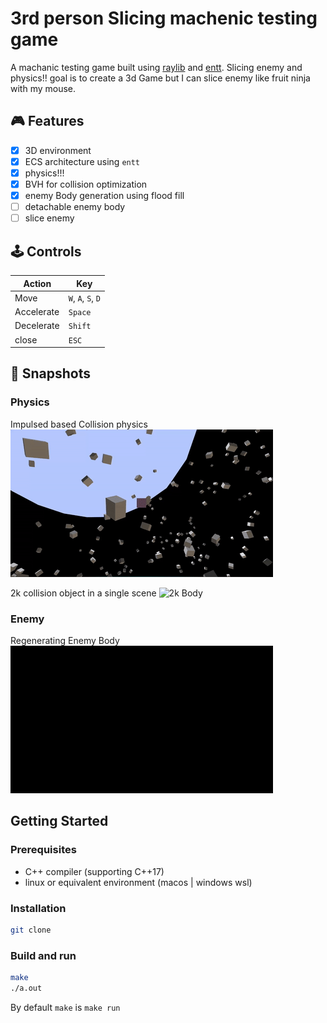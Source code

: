 # 3rd person Slicing machenic testing game

A machanic testing game built using [raylib](https://www.raylib.com/) and [entt](https://github.com/skypjack/entt). Slicing enemy and physics!!
goal is to create a 3d Game but I can slice enemy like fruit ninja with my mouse.

## 🎮 Features

- [x] 3D environment
- [x] ECS architecture using `entt`
- [x] physics!!!
- [x] BVH for collision optimization
- [x] enemy Body generation using flood fill
- [ ] detachable enemy body
- [ ] slice enemy

## 🕹️ Controls

| Action         | Key |
|----------------|-----|
| Move           | `W`, `A`, `S`, `D` |
| Accelerate          | `Space` |
| Decelerate     | `Shift` |
| close     | `ESC` |

## 📸 Snapshots

### Physics
Impulsed based Collision physics
![Collision](assets/demo/physics_demo_collision.gif)

2k collision object in a single scene
![2k Body](assets/demo/physics_demo_2k_body.gif)

### Enemy
Regenerating Enemy Body
![Body Regen](assets/demo/body_regen.gif)


## Getting Started

### Prerequisites

- C++ compiler (supporting C++17)
- linux or equivalent environment (macos | windows wsl)

### Installation
```bash
git clone
```

### Build and run
```bash
make
./a.out
```
By default `make` is `make run`
